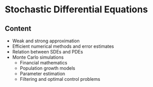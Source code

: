 # Stochastic Differential Equations

## Content

* Weak and strong approximation
* Efficient numerical methods and error estimates
* Relation between SDEs and PDEs
* Monte Carlo simulations
  * Financial mathematics
  * Population growth models
  * Parameter estimation
  * Filtering and optimal control problems
